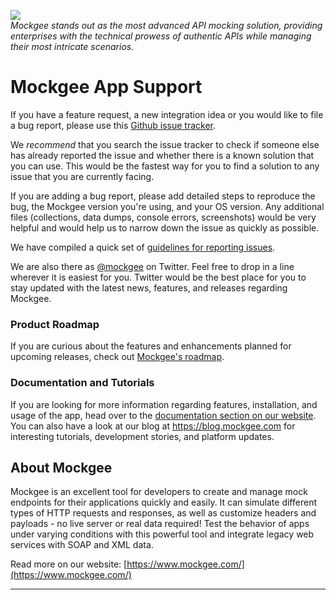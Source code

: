 <a href="https://www.mockgee.com/"><img src="https://s3.eu-west-1.amazonaws.com/app.mockgee.com/public/images/github-repo-background.svg" /></a><br />
_Mockgee stands out as the most advanced API mocking solution, providing enterprises with the technical prowess of authentic APIs while managing their most intricate scenarios._

# Mockgee App Support

If you have a feature request, a new integration idea or you would like to file a bug report, please use this [Github issue tracker](https://github.com/mockgeelabs/mockgee-app-support/issues). 

We _recommend_ that you search the issue tracker to check if someone else has already reported the issue and whether there is a known solution that you can use. This would be the fastest way for you to find a solution to any issue that you are currently facing.

If you are adding a bug report, please add detailed steps to reproduce the bug, the Mockgee version you're using, and your OS version. Any additional files (collections, data dumps, console errors, screenshots) would be very helpful and would help us to narrow down the issue as quickly as possible. 

We have compiled a quick set of [guidelines for reporting issues](#guidelines-for-reporting-issues).

We are also there as [@mockgee](https://www.twitter.com/mockgee) on Twitter. Feel free to drop in a line wherever it is easiest for you. Twitter would be the best place for you to stay updated with the latest news, features, and releases regarding Mockgee.

### Product Roadmap

If you are curious about the features and enhancements planned for upcoming releases, check out [Mockgee's roadmap](https://github.com/mockgeelabs/mockgee-app-support/projects/45).


### Documentation and Tutorials

If you are looking for more information regarding features, installation, and usage of the app, head over to the <a target="_blank" href="https://www.mockgee.com/">documentation section on our website</a>. You can also have a look at our blog at <a target="_blank" href="https://blog.mockgee.com">https://blog.mockgee.com</a> for interesting tutorials, development stories, and platform updates.

## About Mockgee

Mockgee is an excellent tool for developers to create and manage mock endpoints for their applications quickly and easily. It can simulate different types of HTTP requests and responses, as well as customize headers and payloads - no live server or real data required! Test the behavior of apps under varying conditions with this powerful tool and integrate legacy web services with SOAP and XML data.

Read more on our website: [https://www.mockgee.com/](https://www.mockgee.com/)

---
